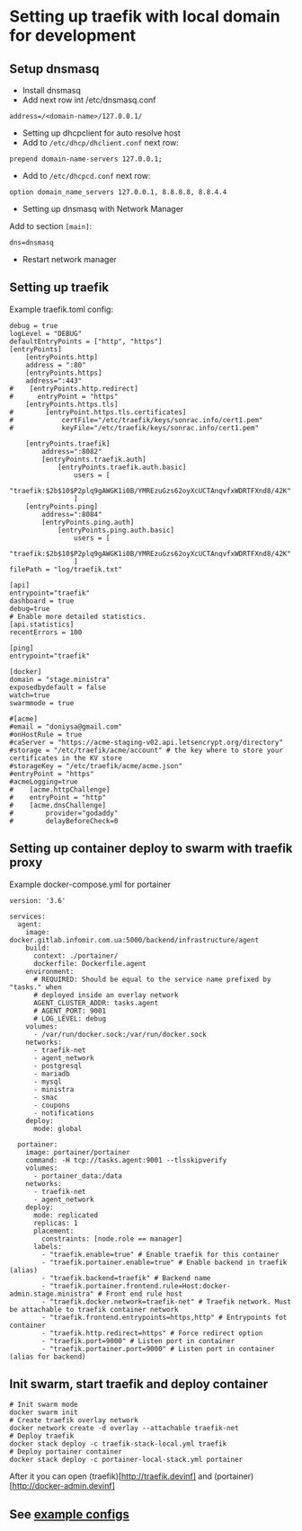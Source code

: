 # Setting up traefik with local domain for development

## Setup dnsmasq

* Install dnsmasq
* Add next row int /etc/dnsmasq.conf

```
address=/<domain-name>/127.0.0.1/
```

* Setting up dhcpclient for auto resolve host
* Add to `/etc/dhcp/dhclient.conf` next row:

```
prepend domain-name-servers 127.0.0.1;
```
* Add to `/etc/dhcpcd.conf` next row:
```
option domain_name_servers 127.0.0.1, 8.8.8.8, 8.8.4.4
```

* Setting up dnsmasq with Network Manager

Add to section `[main]`:

```
dns=dnsmasq
```

* Restart network manager

## Setting up traefik

Example traefik.toml config:

```
debug = true
logLevel = "DEBUG"
defaultEntryPoints = ["http", "https"]
[entryPoints]
    [entryPoints.http]
    address = ":80"
    [entryPoints.https]
    address=":443"
#    [entryPoints.http.redirect]
#      entryPoint = "https"
    [entryPoints.https.tls]
#        [entryPoint.https.tls.certificates]
#            certFile="/etc/traefik/keys/sonrac.info/cert1.pem"
#            keyFile="/etc/traefik/keys/sonrac.info/cert1.pem"

    [entryPoints.traefik]
        address=":8082"
        [entryPoints.traefik.auth]
            [entryPoints.traefik.auth.basic]
                users = [
                    "traefik:$2b$10$P2plq9gAWGK1i0B/YMREzuGzs62oyXcUCTAnqvfxWDRTFXnd8/42K"
                ]
    [entryPoints.ping]
        address=":8084"
        [entryPoints.ping.auth]
            [entryPoints.ping.auth.basic]
                users = [
                    "traefik:$2b$10$P2plq9gAWGK1i0B/YMREzuGzs62oyXcUCTAnqvfxWDRTFXnd8/42K"
                ]
filePath = "log/traefik.txt"

[api]
entrypoint="traefik"
dashboard = true
debug=true
# Enable more detailed statistics.
[api.statistics]
recentErrors = 100

[ping]
entrypoint="traefik"

[docker]
domain = "stage.ministra"
exposedbydefault = false
watch=true
swarmmode = true

#[acme]
#email = "doniysa@gmail.com"
#onHostRule = true
#caServer = "https://acme-staging-v02.api.letsencrypt.org/directory"
#storage = "/etc/traefik/acme/account" # the key where to store your certificates in the KV store
#storageKey = "/etc/traefik/acme/acme.json"
#entryPoint = "https"
#acmeLogging=true
#    [acme.httpChallenge]
#    entryPoint = "http"
#    [acme.dnsChallenge]
#        provider="godaddy"
#        delayBeforeCheck=0
```

## Setting up container deploy to swarm with traefik proxy

Example docker-compose.yml for portainer

```
version: '3.6'

services:
  agent:
    image: docker.gitlab.infomir.com.ua:5000/backend/infrastructure/agent
    build:
      context: ./portainer/
      dockerfile: Dockerfile.agent
    environment:
      # REQUIRED: Should be equal to the service name prefixed by "tasks." when
      # deployed inside an overlay network
      AGENT_CLUSTER_ADDR: tasks.agent
      # AGENT_PORT: 9001
      # LOG_LEVEL: debug
    volumes:
      - /var/run/docker.sock:/var/run/docker.sock
    networks:
      - traefik-net
      - agent_network
      - postgresql
      - mariadb
      - mysql
      - ministra
      - smac
      - coupons
      - notifications
    deploy:
      mode: global

  portainer:
    image: portainer/portainer
    command: -H tcp://tasks.agent:9001 --tlsskipverify
    volumes:
      - portainer_data:/data
    networks:
      - traefik-net
      - agent_network
    deploy:
      mode: replicated
      replicas: 1
      placement:
        constraints: [node.role == manager]
      labels:
        - "traefik.enable=true" # Enable traefik for this container
        - "traefik.portainer.enable=true" # Enable backend in traefik (alias)
        - "traefik.backend=traefik" # Backend name
        - "traefik.portainer.frontend.rule=Host:docker-admin.stage.ministra" # Front end rule host
        - "traefik.docker.network=traefik-net" # Traefik network. Must be attachable to traefik container network
        - "traefik.frontend.entrypoints=https,http" # Entrypoints fot container
        - "traefik.http.redirect=https" # Force redirect option
        - "traefik.port=9000" # Listen port in container
        - "traefik.portainer.port=9000" # Listen port in container (alias for backend)

```

## Init swarm, start traefik and deploy container

```
# Init swarm mode
docker swarm init
# Create traefik overlay network
docker network create -d overlay --attachable traefik-net
# Deploy traefik
docker stack deploy -c traefik-stack-local.yml traefik
# Deploy portainer container
docker stack deploy -c portainer-local-stack.yml portainer
```

After it you can open (traefik)[http://traefik.devinf] and (portainer)[http://docker-admin.devinf]

## See [example configs](./files)
